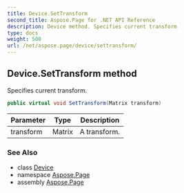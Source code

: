 ```yaml
---
title: Device.SetTransform
second_title: Aspose.Page for .NET API Reference
description: Device method. Specifies current transform
type: docs
weight: 500
url: /net/aspose.page/device/settransform/
---
```

## Device.SetTransform method

Specifies current transform.

```csharp
public virtual void SetTransform(Matrix transform)
```

| Parameter | Type | Description |
| --- | --- | --- |
| transform | Matrix | A transform. |

### See Also

* class [Device](../)
* namespace [Aspose.Page](../../device/)
* assembly [Aspose.Page](../../../)


